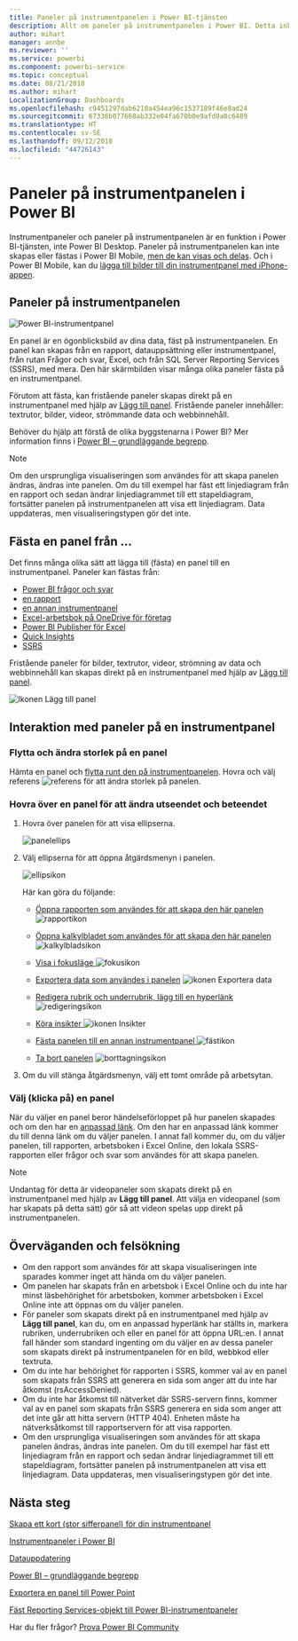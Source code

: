 ```yaml
---
title: Paneler på instrumentpanelen i Power BI-tjänsten
description: Allt om paneler på instrumentpanelen i Power BI. Detta inkluderar paneler som skapas från SQL Server Reporting Services (SSRS).
author: mihart
manager: annbe
ms.reviewer: ''
ms.service: powerbi
ms.component: powerbi-service
ms.topic: conceptual
ms.date: 08/21/2018
ms.author: mihart
LocalizationGroup: Dashboards
ms.openlocfilehash: c9451297dab6210a454ea96c1537189f46e8ad24
ms.sourcegitcommit: 67336b077668ab332e04fa670b0e9afd0a0c6489
ms.translationtype: HT
ms.contentlocale: sv-SE
ms.lasthandoff: 09/12/2018
ms.locfileid: "44726143"
---
```

# <a name="dashboard-tiles-in-power-bi"></a>Paneler på instrumentpanelen i Power BI
Instrumentpaneler och paneler på instrumentpanelen är en funktion i Power BI-tjänsten, inte Power BI Desktop. Paneler på instrumentpanelen kan inte skapas eller fästas i Power BI Mobile, [men de kan visas och delas](consumer/mobile/mobile-tiles-in-the-mobile-apps.md). Och i Power BI Mobile, kan du [lägga till bilder till din instrumentpanel med iPhone-appen](consumer/mobile/mobile-iphone-app-get-started.md).

## <a name="dashboard-tiles"></a>Paneler på instrumentpanelen
![Power BI-instrumentpanel](media/service-dashboard-tiles/power-bi-dashboard.png)

En panel är en ögonblicksbild av dina data, fäst på instrumentpanelen. En panel kan skapas från en rapport, datauppsättning eller instrumentpanel, från rutan Frågor och svar, Excel, och från SQL Server Reporting Services (SSRS), med mera.  Den här skärmbilden visar många olika paneler fästa på en instrumentpanel.

Förutom att fästa, kan fristående paneler skapas direkt på en instrumentpanel med hjälp av [Lägg till panel](service-dashboard-add-widget.md). Fristående paneler innehåller: textrutor, bilder, videor, strömmande data och webbinnehåll.

Behöver du hjälp att förstå de olika byggstenarna i Power BI?  Mer information finns i [Power BI – grundläggande begrepp](service-basic-concepts.md).

> [!NOTE]
> Om den ursprungliga visualiseringen som användes för att skapa panelen ändras, ändras inte panelen.  Om du till exempel har fäst ett linjediagram från en rapport och sedan ändrar linjediagrammet till ett stapeldiagram, fortsätter panelen på instrumentpanelen att visa ett linjediagram. Data uppdateras, men visualiseringstypen gör det inte.
> 
> 

## <a name="pin-a-tile-from"></a>Fästa en panel från ...
Det finns många olika sätt att lägga till (fästa) en panel till en instrumentpanel. Paneler kan fästas från:

* [Power BI frågor och svar](service-dashboard-pin-tile-from-q-and-a.md)
* [en rapport](service-dashboard-pin-tile-from-report.md)
* [en annan instrumentpanel](service-pin-tile-to-another-dashboard.md)
* [Excel-arbetsbok på OneDrive för företag](service-dashboard-pin-tile-from-excel.md)
* [Power BI Publisher för Excel](publisher-for-excel.md)
* [Quick Insights](service-insights.md)
* [SSRS](https://msdn.microsoft.com/library/mt604784.aspx)

Fristående paneler för bilder, textrutor, videor, strömning av data och webbinnehåll kan skapas direkt på en instrumentpanel med hjälp av [Lägg till panel](service-dashboard-add-widget.md).

  ![Ikonen Lägg till panel](media/service-dashboard-tiles/add_widgetnew.png)

## <a name="interacting-with-tiles-on-a-dashboard"></a>Interaktion med paneler på en instrumentpanel
### <a name="move-and-resize-a-tile"></a>Flytta och ändra storlek på en panel
Hämta en panel och [flytta runt den på instrumentpanelen](service-dashboard-edit-tile.md). Hovra och välj referens ![referens](media/service-dashboard-tiles/resize-handle.jpg) för att ändra storlek på panelen.

### <a name="hover-over-a-tile-to-change-the-appearance-and-behavior"></a>Hovra över en panel för att ändra utseendet och beteendet
1. Hovra över panelen för att visa ellipserna.
   
    ![panelellips](media/service-dashboard-tiles/ellipses_new.png)
2. Välj ellipserna för att öppna åtgärdsmenyn i panelen.
   
    ![ellipsikon](media/service-dashboard-tiles/power-bi-tile-menu.png)
   
    Här kan göra du följande:
   
   * [Öppna rapporten som användes för att skapa den här panelen ](service-reports.md) ![rapportikon](media/service-dashboard-tiles/chart-icon.jpg)  
   
   * [Öppna kalkylbladet som användes för att skapa den här panelen ](service-reports.md) ![kalkylbladsikon](media/service-dashboard-tiles/power-bi-open-worksheet.png)  
     
    * [Visa i fokusläge ](service-focus-mode.md) ![fokusikon](media/service-dashboard-tiles/fullscreen-icon.jpg)  
     * [Exportera data som användes i panelen](power-bi-visualization-export-data.md) ![ikonen Exportera data](media/service-dashboard-tiles/export-icon.png)
     * [Redigera rubrik och underrubrik, lägg till en hyperlänk](service-dashboard-edit-tile.md)![redigeringsikon](media/service-dashboard-tiles/pencil-icon.jpg)
     * [Köra insikter ](service-insights.md) ![ikonen Insikter](media/service-dashboard-tiles/power-bi-insights.png)
     * [Fästa panelen till en annan instrumentpanel ](service-pin-tile-to-another-dashboard.md)
       ![fästikon](media/service-dashboard-tiles/pin-icon.jpg)
     * [Ta bort panelen](service-dashboard-edit-tile.md)
     ![borttagningsikon](media/service-dashboard-tiles/trash-icon.png)
3. Om du vill stänga åtgärdsmenyn, välj ett tomt område på arbetsytan.

### <a name="select-click-a-tile"></a>Välj (klicka på) en panel
När du väljer en panel beror händelseförloppet på hur panelen skapades och om den har en [anpassad länk](service-dashboard-edit-tile.md). Om den har en anpassad länk kommer du till denna länk om du väljer panelen. I annat fall kommer du, om du väljer panelen, till rapporten, arbetsboken i Excel Online, den lokala SSRS-rapporten eller frågor och svar som användes för att skapa panelen.

> [!NOTE]
> Undantag för detta är videopaneler som skapats direkt på en instrumentpanel med hjälp av **Lägg till panel**. Att välja en videopanel (som har skapats på detta sätt) gör så att videon spelas upp direkt på instrumentpanelen.   
> 
> 

## <a name="considerations-and-troubleshooting"></a>Överväganden och felsökning
* Om den rapport som användes för att skapa visualiseringen inte sparades kommer inget att hända om du väljer panelen.
* Om panelen har skapats från en arbetsbok i Excel Online och du inte har minst läsbehörighet för arbetsboken, kommer arbetsboken i Excel Online inte att öppnas om du väljer panelen.
* För paneler som skapats direkt på en instrumentpanel med hjälp av **Lägg till panel**, kan du, om en anpassad hyperlänk har ställts in, markera rubriken, underrubriken och eller en panel för att öppna URL:en.  I annat fall händer som standard ingenting om du väljer en av dessa paneler som skapats direkt på instrumentpanelen för en bild, webbkod eller textruta.
* Om du inte har behörighet för rapporten i SSRS, kommer val av en panel som skapats från SSRS att generera en sida som anger att du inte har åtkomst (rsAccessDenied).
* Om du inte har åtkomst till nätverket där SSRS-servern finns, kommer val av en panel som skapats från SSRS generera en sida som anger att det inte går att hitta servern (HTTP 404). Enheten måste ha nätverksåtkomst till rapportservern för att visa rapporten.
* Om den ursprungliga visualiseringen som användes för att skapa panelen ändras, ändras inte panelen.  Om du till exempel har fäst ett linjediagram från en rapport och sedan ändrar linjediagrammet till ett stapeldiagram, fortsätter panelen på instrumentpanelen att visa ett linjediagram. Data uppdateras, men visualiseringstypen gör det inte.

## <a name="next-steps"></a>Nästa steg
[Skapa ett kort (stor sifferpanel) för din instrumentpanel](visuals/power-bi-visualization-card.md)

[Instrumentpaneler i Power BI](service-dashboards.md)  

[Datauppdatering](refresh-data.md)

[Power BI – grundläggande begrepp](service-basic-concepts.md)

[Exportera en panel till Power Point](http://blogs.msdn.com/b/powerbidev/archive/2015/09/28/integrating-power-bi-tiles-into-office-documents.aspx)

[Fäst Reporting Services-objekt till Power BI-instrumentpaneler](https://msdn.microsoft.com/library/mt604784.aspx)

Har du fler frågor? [Prova Power BI Community](http://community.powerbi.com/)

